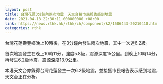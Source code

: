 ```yaml
---
layout: post
title: 台灣花蓮3分鐘內兩次地震　天文台接市民報告感到地震
date: 2021-04-18 22:30:11.000000000 +08:00
link: https://news.rthk.hk/rthk/ch/component/k2/1586443-20210418.htm
categories: rthk
---
```


台灣花蓮壽豐鄉晚上10時後，在3分鐘內發生兩次地震，其中一次達6.2級。

首次地震發生在晚上10時11分，強度5.8級，震源深度15公里。到晚上10時14分，再發生6.2級地震，震源深度13.9公里。

本港天文台亦錄得台灣花蓮發生一次6.2級地震，並接獲市民報告表示感到地震，天文台正在分析。
